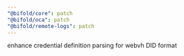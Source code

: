 ```yaml
---
"@bifold/core": patch
"@bifold/oca": patch
"@bifold/remote-logs": patch
---
```


enhance credential definition parsing for webvh DID format
